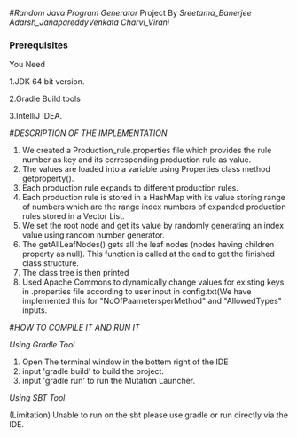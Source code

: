 #*Random Java Program Generator*
Project By *Sreetama_Banerjee* *Adarsh_JanapareddyVenkata* *Charvi_Virani*


### Prerequisites

You Need

1.JDK 64 bit version.

2.Gradle Build tools

3.IntelliJ IDEA.


#*DESCRIPTION OF THE IMPLEMENTATION*

1. We created a Production_rule.properties file which provides the rule number as key and its corresponding production rule as value.
2. The values are loaded into a variable using Properties class method getproperty().
3. Each production rule expands to different production rules.
4. Each production rule is stored in a HashMap with its value storing range of numbers which are the range index numbers of expanded production rules stored in a Vector List.
5. We set the root node and get its value by randomly generating an index value using random number generator. 
6. The getAllLeafNodes() gets all the leaf nodes (nodes having children property as null). This function is called at the end to get the finished class structure.
7. The class tree is then printed
8. Used Apache Commons to dynamically change values for existing keys in .properties file according to user input in config.txt(We have implemented this for "NoOfPaametersperMethod" and "AllowedTypes" inputs.

#*HOW TO COMPILE IT AND RUN IT*

*Using Gradle Tool*

1. Open The terminal window in the bottem right of the IDE
2. input 'gradle build' to build the project.
3. input 'gradle run' to run the Mutation Launcher.

*Using SBT Tool*

(Limitation)
Unable to run on the sbt please use gradle or run directly via the IDE.
